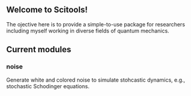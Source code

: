 ## Welcome to Scitools!

The ojective here is to provide a simple-to-use package for researchers including myself working in diverse fields of quantum mechanics. 

## Current modules 

### noise 
Generate white and colored noise to simulate stohcastic dynamics, e.g., stochastic Schodinger equations. 





